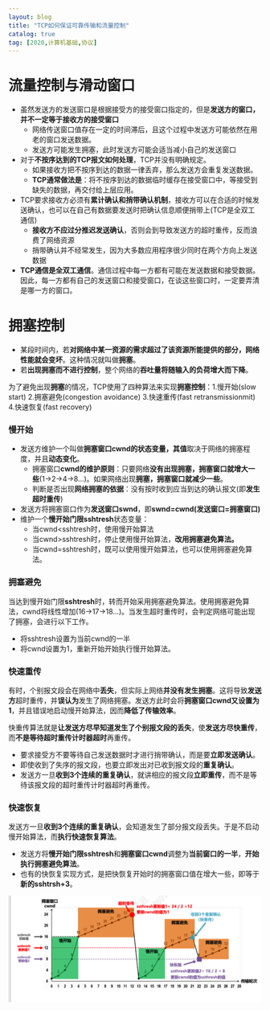 ```yaml
---
layout: blog
title: "TCP如何保证可靠传输和流量控制"
catalog: true
tag: [2020,计算机基础,协议]
---
```


# 流量控制与滑动窗口
+ 虽然发送方的发送窗口是根据接受方的接受窗口指定的，但是**发送方的窗口，并不一定等于接收方的接受窗口**
  + 网络传送窗口值存在一定的时间滞后，且这个过程中发送方可能依然在用老的窗口发送数据。
  + 发送方可能发生拥塞，此时发送方可能会适当减小自己的发送窗口
+ 对于**不按序达到的TCP报文如何处理**，TCP并没有明确规定。
  + 如果接收方把不按序到达的数据一律丢弃，那么发送方会重复发送数据。
  + **TCP通常做法是**：将不按序到达的数据临时缓存在接受窗口中，等接受到缺失的数据，再交付给上层应用。
+ TCP要求接收方必须有**累计确认和捎带确认机制**，接收方可以在合适的时候发送确认，也可以在自己有数据要发送时把确认信息顺便捎带上(TCP是全双工通信)
  + **接收方不应过分推迟发送确认**，否则会到导致发送方的超时重传，反而浪费了网络资源
  + 捎带确认并不经常发生，因为大多数应用程序很少同时在两个方向上发送数据
+ **TCP通信是全双工通信**。通信过程中每一方都有可能在发送数据和接受数据。因此，每一方都有自己的发送窗口和接受窗口，在谈这些窗口时，一定要弄清是哪一方的窗口。

# 拥塞控制

+ 某段时间内，若**对网络中某一资源的需求超过了该资源所能提供的部分，网络性能就会变坏**。这种情况就叫做**拥塞**。
+ 若**出现拥塞而不进行控制**，整个网络的**吞吐量将随输入的负荷增大而下降**。

为了避免出现**拥塞**的情况，TCP使用了四种算法来实现**拥塞控制**：1.慢开始(slow start)  2.拥塞避免(congestion avoidance)  3.快速重传(fast retransmissionmit)  4.快速恢复(fast recovery)

### 慢开始

+ 发送方维护一个叫做**拥塞窗口cwnd的状态变量，其值**取决于网络的拥塞程度，并且**动态变化**。
  + 拥塞窗口**cwnd的维护原则**：只要网络**没有出现拥塞，拥塞窗口就增大一些**(1->2->4->8...)。如果网络出现**拥塞，拥塞窗口就减少一些**。
  + 判断是否出现**网络拥塞的依据**：没有按时收到应当到达的确认报文(即**发生超时重传**)
+ 发送方将拥塞窗口作为**发送窗口swnd**，即**swnd=cwnd(发送窗口=拥塞窗口)**
+ 维护一个**慢开始门限sshtresh**状态变量：
  + 当cwnd<sshtresh时，使用慢开始算法
  + 当cwnd>sshtresh时，停止使用慢开始算法，**改用拥塞避免算法。**
  + 当cwnd=sshtresh时，既可以使用慢开始算法，也可以使用拥塞避免算法。

### 拥塞避免

当达到慢开始门限**sshtresh**时，转而开始采用拥塞避免算法。使用拥塞避免算法，cwnd将线性增加(16->17->18...)。当发生超时重传时，会判定网络可能出现了拥塞，会进行以下工作。

+ 将sshtresh设置为当前cwnd的一半
+ 将cwnd设置为1，重新开始开始执行慢开始算法。

### 快速重传

有时，个别报文段会在网络中**丢失**，但实际上网络**并没有发生拥塞**。这将导致**发送方**超时重传，并**误认为**发生了网络拥塞。发送方此时会将**拥塞窗口cwnd又设置为1**，并且错误地启动慢开始算法，因而**降低了传输效率**。

快重传算法就是**让发送方尽早知道发生了个别报文段的丢失**，使**发送方尽快重传**，而**不是等待超时重传计时器超时**再重传。

+ 要求接受方不要等待自己发送数据时才进行捎带确认，而是要**立即发送确认**。
+ 即使收到了失序的报文段，也要立即发出对已收到报文段的**重复确认**。
+ 发送方一旦**收到3个连续的重复确认**，就讲相应的报文段**立即重传**，而不是等待该报文段的超时重传计时器超时再重传。

### 快速恢复

发送方一旦**收到3个连续的重复确认**，会知道发生了部分报文段丢失。于是不启动慢开始算法，而**执行快速恢复算法**。

+ 发送方将**慢开始门限sshtresh**和**拥塞窗口cwnd**调整为**当前窗口的一半**，**开始执行拥塞避免算法**。
+ 也有的快恢复实现方式，是把快恢复开始时的拥塞窗口值在增大一些，即等于**新的sshtrsh+3**。

![image-20200415142345962](https://raw.githubusercontent.com/RussXia/RussXia.github.io/master/_pic/tcp_cwnd.png)

